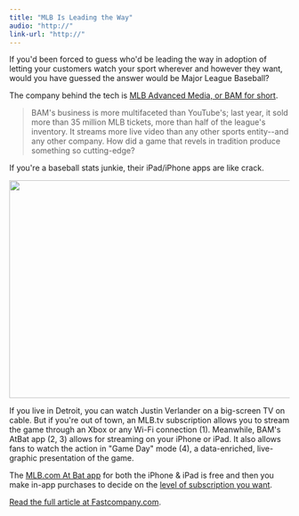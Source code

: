 ```yaml
---
title: "MLB Is Leading the Way"
audio: "http://"
link-url: "http://"
---
```

<p>If you'd been forced to guess who'd be leading the way in adoption of letting your customers watch your sport wherever and however they want, would you have guessed the answer would be Major League Baseball?</p>
<p>The company behind the tech is <a href="http://www.fastcompany.com/magazine/164/major-league-baseball-advanced-media-bam">MLB Advanced Media, or BAM for short</a>.</p>
<blockquote><p>
  BAM's business is more multifaceted than YouTube's; last year, it sold more than 35 million MLB tickets, more than half of the league's inventory. It streams more live video than any other sports entity--and any other company. How did a game that revels in tradition produce something so cutting-edge?
</p></blockquote>
<p>If you're a baseball stats junkie, their iPad/iPhone apps are like crack.</p>
<p><img src="https://chrisenns.com/wp-content/uploads/2012/03/mlb-tv.jpg" alt="" title="mlb-tv" width="610" height="391" class="aligncenter size-full wp-image-20228" /></p>
<p>If you live in Detroit, you can watch Justin Verlander on a big-screen TV on cable. But if you're out of town, an MLB.tv subscription allows you to stream the game through an Xbox or any Wi-Fi connection (1). Meanwhile, BAM's AtBat app (2, 3) allows for streaming on your iPhone or iPad. It also allows fans to watch the action in "Game Day" mode (4), a data-enriched, live-graphic presentation of the game.</p>
<p>The <a href="http://click.linksynergy.com/fs-bin/stat?id=6PFrOqNV4B8&offerid=146261&type=3&subid=0&tmpid=1826&RD_PARM1=http%253A%252F%252Fitunes.apple.com%252Fca%252Fapp%252Fmlb.com-at-bat%252Fid493619333%253Fmt%253D8%2526uo%253D4%2526partnerId%253D30" target="itunes_store">MLB.com At Bat app</a> for both the iPhone &amp; iPad is free and then you make in-app purchases to decide on the <a href="http://mlb.mlb.com/mlb/subscriptions/index.jsp">level of subscription you want</a>.</p>
<p><a href="http://www.fastcompany.com/magazine/164/major-league-baseball-advanced-media-bam">Read the full article at Fastcompany.com</a>.</p>
